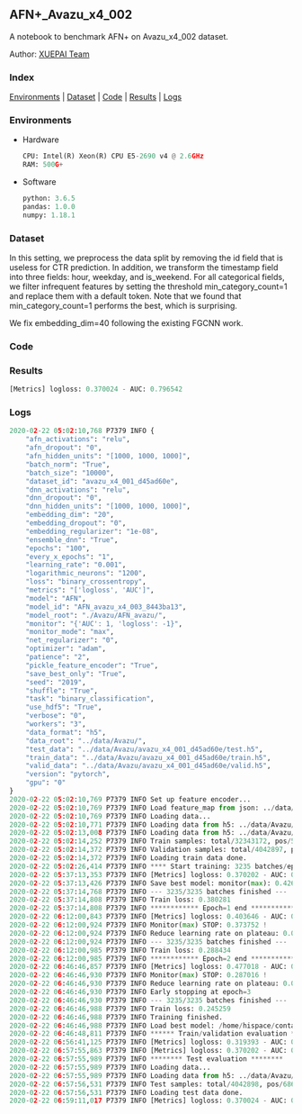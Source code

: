 ## AFN+_Avazu_x4_002

A notebook to benchmark AFN+ on Avazu_x4_002 dataset.

Author: [XUEPAI Team](https://github.com/xue-pai)


### Index
[Environments](#Environments) | [Dataset](#Dataset) | [Code](#Code) | [Results](#Results) | [Logs](#Logs)

### Environments
+ Hardware

  ```python
  CPU: Intel(R) Xeon(R) CPU E5-2690 v4 @ 2.6GHz
  RAM: 500G+
  ```
+ Software

  ```python
  python: 3.6.5
  pandas: 1.0.0
  numpy: 1.18.1
  ```

### Dataset
In this setting, we preprocess the data split by removing the id field that is useless for CTR prediction. In addition, we transform the timestamp field into three fields: hour, weekday, and is_weekend. For all categorical fields, we filter infrequent features by setting the threshold min_category_count=1 and replace them with a default <OOV> token. Note that we found that min_category_count=1 performs the best, which is surprising.

We fix embedding_dim=40 following the existing FGCNN work.
### Code




### Results
```python
[Metrics] logloss: 0.370024 - AUC: 0.796542
```


### Logs
```python
2020-02-22 05:02:10,768 P7379 INFO {
    "afn_activations": "relu",
    "afn_dropout": "0",
    "afn_hidden_units": "[1000, 1000, 1000]",
    "batch_norm": "True",
    "batch_size": "10000",
    "dataset_id": "avazu_x4_001_d45ad60e",
    "dnn_activations": "relu",
    "dnn_dropout": "0",
    "dnn_hidden_units": "[1000, 1000, 1000]",
    "embedding_dim": "20",
    "embedding_dropout": "0",
    "embedding_regularizer": "1e-08",
    "ensemble_dnn": "True",
    "epochs": "100",
    "every_x_epochs": "1",
    "learning_rate": "0.001",
    "logarithmic_neurons": "1200",
    "loss": "binary_crossentropy",
    "metrics": "['logloss', 'AUC']",
    "model": "AFN",
    "model_id": "AFN_avazu_x4_003_8443ba13",
    "model_root": "./Avazu/AFN_avazu/",
    "monitor": "{'AUC': 1, 'logloss': -1}",
    "monitor_mode": "max",
    "net_regularizer": "0",
    "optimizer": "adam",
    "patience": "2",
    "pickle_feature_encoder": "True",
    "save_best_only": "True",
    "seed": "2019",
    "shuffle": "True",
    "task": "binary_classification",
    "use_hdf5": "True",
    "verbose": "0",
    "workers": "3",
    "data_format": "h5",
    "data_root": "../data/Avazu/",
    "test_data": "../data/Avazu/avazu_x4_001_d45ad60e/test.h5",
    "train_data": "../data/Avazu/avazu_x4_001_d45ad60e/train.h5",
    "valid_data": "../data/Avazu/avazu_x4_001_d45ad60e/valid.h5",
    "version": "pytorch",
    "gpu": "0"
}
2020-02-22 05:02:10,769 P7379 INFO Set up feature encoder...
2020-02-22 05:02:10,769 P7379 INFO Load feature_map from json: ../data/Avazu/avazu_x4_001_d45ad60e/feature_map.json
2020-02-22 05:02:10,769 P7379 INFO Loading data...
2020-02-22 05:02:10,771 P7379 INFO Loading data from h5: ../data/Avazu/avazu_x4_001_d45ad60e/train.h5
2020-02-22 05:02:13,008 P7379 INFO Loading data from h5: ../data/Avazu/avazu_x4_001_d45ad60e/valid.h5
2020-02-22 05:02:14,252 P7379 INFO Train samples: total/32343172, pos/5492052, neg/26851120, ratio/16.98%
2020-02-22 05:02:14,372 P7379 INFO Validation samples: total/4042897, pos/686507, neg/3356390, ratio/16.98%
2020-02-22 05:02:14,372 P7379 INFO Loading train data done.
2020-02-22 05:02:26,414 P7379 INFO **** Start training: 3235 batches/epoch ****
2020-02-22 05:37:13,353 P7379 INFO [Metrics] logloss: 0.370202 - AUC: 0.796254
2020-02-22 05:37:13,426 P7379 INFO Save best model: monitor(max): 0.426052
2020-02-22 05:37:14,768 P7379 INFO --- 3235/3235 batches finished ---
2020-02-22 05:37:14,808 P7379 INFO Train loss: 0.380281
2020-02-22 05:37:14,808 P7379 INFO ************ Epoch=1 end ************
2020-02-22 06:12:00,843 P7379 INFO [Metrics] logloss: 0.403646 - AUC: 0.777398
2020-02-22 06:12:00,924 P7379 INFO Monitor(max) STOP: 0.373752 !
2020-02-22 06:12:00,924 P7379 INFO Reduce learning rate on plateau: 0.000100
2020-02-22 06:12:00,924 P7379 INFO --- 3235/3235 batches finished ---
2020-02-22 06:12:00,985 P7379 INFO Train loss: 0.288434
2020-02-22 06:12:00,985 P7379 INFO ************ Epoch=2 end ************
2020-02-22 06:46:46,857 P7379 INFO [Metrics] logloss: 0.477018 - AUC: 0.764034
2020-02-22 06:46:46,930 P7379 INFO Monitor(max) STOP: 0.287016 !
2020-02-22 06:46:46,930 P7379 INFO Reduce learning rate on plateau: 0.000010
2020-02-22 06:46:46,930 P7379 INFO Early stopping at epoch=3
2020-02-22 06:46:46,930 P7379 INFO --- 3235/3235 batches finished ---
2020-02-22 06:46:46,988 P7379 INFO Train loss: 0.245259
2020-02-22 06:46:46,988 P7379 INFO Training finished.
2020-02-22 06:46:46,988 P7379 INFO Load best model: /home/hispace/container/data/xxx/FuxiCTR/benchmarks/Avazu/AFN_avazu/avazu_x4_001_d45ad60e/AFN_avazu_x4_003_8443ba13_avazu_x4_001_d45ad60e_model.ckpt
2020-02-22 06:46:48,811 P7379 INFO ****** Train/validation evaluation ******
2020-02-22 06:56:41,125 P7379 INFO [Metrics] logloss: 0.319393 - AUC: 0.873740
2020-02-22 06:57:55,863 P7379 INFO [Metrics] logloss: 0.370202 - AUC: 0.796254
2020-02-22 06:57:55,989 P7379 INFO ******** Test evaluation ********
2020-02-22 06:57:55,989 P7379 INFO Loading data...
2020-02-22 06:57:55,989 P7379 INFO Loading data from h5: ../data/Avazu/avazu_x4_001_d45ad60e/test.h5
2020-02-22 06:57:56,531 P7379 INFO Test samples: total/4042898, pos/686507, neg/3356391, ratio/16.98%
2020-02-22 06:57:56,531 P7379 INFO Loading test data done.
2020-02-22 06:59:11,017 P7379 INFO [Metrics] logloss: 0.370024 - AUC: 0.796542

```
